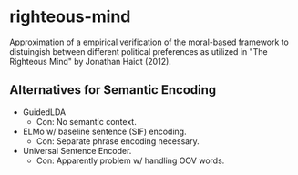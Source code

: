 # righteous-mind
Approximation of a empirical verification of the moral-based framework to distuingish between different political preferences as utilized in "The Righteous Mind" by Jonathan Haidt (2012).

## Alternatives for Semantic Encoding
* GuidedLDA
  * Con: No semantic context.
* ELMo w/ baseline sentence (SIF) encoding.
  * Con: Separate phrase encoding necessary.
* Universal Sentence Encoder.
  * Con: Apparently problem w/ handling OOV words.